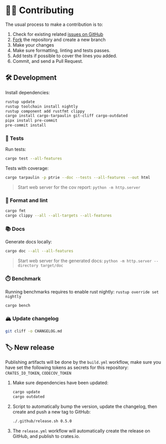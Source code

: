 # 🧑‍💻 Contributing

The usual process to make a contribution is to:

1. Check for existing related [issues on GitHub](https://github.com/vemonet/ptrie/issues)
2. [Fork](https://github.com/vemonet/ptrie/fork) the repository and create a new branch
3. Make your changes
4. Make sure formatting, linting and tests passes.
5. Add tests if possible to cover the lines you added.
6. Commit, and send a Pull Request.

## 🛠️ Development

Install dependencies:

```bash
rustup update
rustup toolchain install nightly
rustup component add rustfmt clippy
cargo install cargo-tarpaulin git-cliff cargo-outdated
pipx install pre-commit
pre-commit install
```

### 🧪 Tests

Run tests:

```bash
cargo test --all-features
```

Tests with coverage:

```bash
cargo tarpaulin -p ptrie --doc --tests --all-features --out html
```

> Start web server for the cov report: `python -m http.server`

### 🧹 Format and lint

```bash
cargo fmt
cargo clippy --all --all-targets --all-features
```

### 📚 Docs

Generate docs locally:

```bash
cargo doc --all --all-features
```

> Start web server for the generated docs: `python -m http.server --directory target/doc`

### ⏱️ Benchmark

Running benchmarks requires to enable rust nightly: `rustup override set nightly`

```bash
cargo bench
```

### 🏔️ Update changelog

```bash
git cliff -o CHANGELOG.md
```

## 🏷️ New release

Publishing artifacts will be done by the `build.yml` workflow, make sure you have set the following tokens as secrets for this repository: `CRATES_IO_TOKEN`, `CODECOV_TOKEN`

1. Make sure dependencies have been updated:

   ```bash
   cargo update
   cargo outdated
   ```

2. Script to automatically bump the version, update the changelog, then create and push a new tag to GitHub:

   ```bash
   ./.github/release.sh 0.5.0
   ```

3. The `release.yml` workflow will automatically create the release on GitHub, and publish to crates.io.
